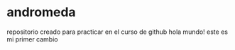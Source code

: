 # andromeda
repositorio creado para practicar en el curso de github
hola mundo! este es mi primer cambio
